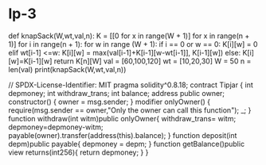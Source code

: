 # lp-3



def knapSack(W,wt,val,n):
    K = [[0 for x in range(W + 1)] for x in range(n + 1)]
    for i in range(n + 1):
        for w in range (W + 1):
            if i == 0 or w == 0:
                K[i][w] = 0
            elif wt[i-1] <=w:
                K[i][w] = max(val[i-1]+K[i-1][w-wt[i-1]], K[i-1][w])
            else:
                K[i][w]=K[i-1][w]
    return K[n][W]
val = [60,100,120]
wt = [10,20,30]
W = 50
n = len(val)
print(knapSack(W,wt,val,n))




// SPDX-License-Identifier: MIT
pragma solidity^0.8.18;
contract Tipjar {
int depmoney;
int withdraw_trans;
int balance;
address public owner;
constructor() {
owner = msg.sender;
}
modifier onlyOwner() {
require(msg.sender == owner,"Only the owner can call this function");
_;
}
function withdraw(int witm)public
onlyOwner{
withdraw_trans= witm;
depmoney=depmoney-witm;
payable(owner).transfer(address(this).balance);
}
function deposit(int depm)public payable{
depmoney = depm;
}
function getBalance()public view returns(int256){
return depmoney;
}
}






